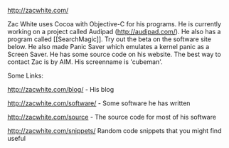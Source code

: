 http://zacwhite.com/

Zac White uses Cocoa with Objective-C for his programs. He is currently working on a project called Audipad (http://audipad.com/). He also has a program called [[SearchMagic]]. Try out the beta on the software site below. He also made Panic Saver which emulates a kernel panic as a Screen Saver. He has some source code on his website. The best way to contact Zac is by AIM. His screenname is 'cubeman'.

Some Links:

http://zacwhite.com/blog/ - His blog

http://zacwhite.com/software/ - Some software he has written

http://zacwhite.com/source - The source code for most of his software

http://zacwhite.com/snippets/ Random code snippets that you might find useful